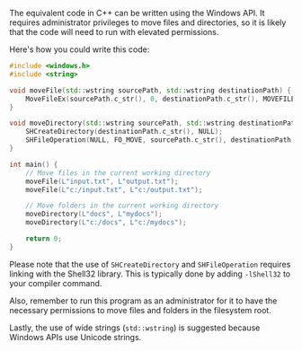 The equivalent code in C++ can be written using the Windows API. It requires administrator privileges to move files and directories, so it is likely that the code will need to run with elevated permissions.

Here's how you could write this code:

```cpp
#include <windows.h>
#include <string>

void moveFile(std::wstring sourcePath, std::wstring destinationPath) {
    MoveFileEx(sourcePath.c_str(), 0, destinationPath.c_str(), MOVEFILE_REPLACE_EXISTING | MOVEFILE_COPY_HARDLINK);
}

void moveDirectory(std::wstring sourcePath, std::wstring destinationPath) {
    SHCreateDirectory(destinationPath.c_str(), NULL);
    SHFileOperation(NULL, FO_MOVE, sourcePath.c_str(), destinationPath.c_str(), 0, FOF_NOCONFIRMATION, NULL, NULL);
}

int main() {
    // Move files in the current working directory
    moveFile(L"input.txt", L"output.txt");
    moveFile(L"c:/input.txt", L"c:/output.txt");

    // Move folders in the current working directory
    moveDirectory(L"docs", L"mydocs");
    moveDirectory(L"c:/docs", L"c:/mydocs");

    return 0;
}
```

Please note that the use of `SHCreateDirectory` and `SHFileOperation` requires linking with the Shell32 library. This is typically done by adding `-lShell32` to your compiler command.

Also, remember to run this program as an administrator for it to have the necessary permissions to move files and folders in the filesystem root.

Lastly, the use of wide strings (`std::wstring`) is suggested because Windows APIs use Unicode strings.
